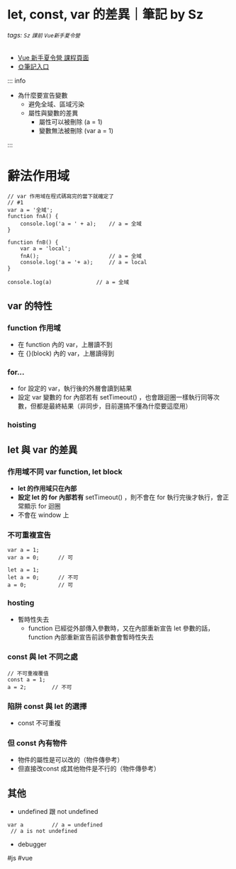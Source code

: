 # let, const, var 的差異｜筆記 by Sz
###### tags: `Sz` `課前` `Vue新手夏令營` 

- [Vue 新手夏令營 課程頁面](https://hackmd.io/@dbFY0UD9SUeKmNXhWf01ew/BkJoW-hn_/%2FC05go-8iTSS-nrMwKU22kA)
- [:sun_with_face:筆記入口](/2JiZbCPdR0G4p5fNycPmTg)


::: info
- 為什麼要宣告變數
    - 避免全域、區域污染
    - 屬性與變數的差異
        - 屬性可以被刪除 (a = 1)
        - 變數無法被刪除 (var a = 1)

:::


# 辭法作用域
````
// var 作用域在程式碼寫完的當下就確定了 
// #1 
var a = '全域';
function fnA() {
	console.log('a = ' + a);    // a = 全域
}
	
function fnB() {
	var a = 'local';
	fnA();                      // a = 全域
	console.log('a = '+ a);     // a = local
}
		
console.log(a)              // a = 全域
````

## var 的特性
### function 作用域
- 在 function 內的 var，上層讀不到
- 在 {}(block) 內的 var，上層讀得到
### for...
- for 設定的 var，執行後的外層會讀到結果
- 設定 var 變數的 for 內部若有 setTimeout() ，也會跟迴圈一樣執行同等次數，但都是最終結果（非同步，目前還搞不懂為什麼要這麼用）
### hoisting

  

## let 與 var 的差異

### 作用域不同 var function, let block
- **let 的作用域只在內部**
- **設定 let 的 for 內部若有** setTimeout() ，則不會在 for 執行完後才執行，會正常顯示 for 迴圈
- 不會在 window 上

### 不可重複宣告
````
var a = 1;
var a = 0;      // 可
````
````
let a = 1;
let a = 0;      // 不可
a = 0;          // 可
````
### hosting
- 暫時性失去
	- function 已經從外部傳入參數時，又在內部重新宣告 let 參數的話，function 內部重新宣告前該參數會暫時性失去

### const 與 let 不同之處
````
// 不可重複覆值
const a = 1;
a = 2;        // 不可
````
  

### 陷阱 const 與 let 的選擇
- const 不可重複


### 但 const 內有物件
- 物件的屬性是可以改的（物件傳參考）
- 但直接改const 成其他物件是不行的（物件傳參考）

  

## 其他
- undefined 跟 not undefined
````
var a         // a = undefined
 // a is not undefined
````
- debugger  

  

  


#js #vue